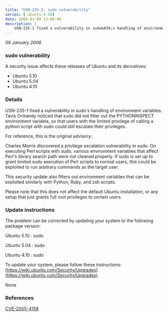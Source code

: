 ```yaml
---
title: "USN-235-2: sudo vulnerability"
series: [ ubuntu-4.10]
date: 2006-01-09 12:00:00
description: |
    USN-235-1 fixed a vulnerability in sudo&#39;s handling of environment variables. Tavis Ormandy noticed that sudo did not filter out the PYTHONINSPECT environment variable, so that users with the limited privilege of calling a python script with sudo could still escalate their privileges.
--- 
```

 
 

*09 January 2006*

### sudo vulnerability

A security issue affects these releases of Ubuntu and its derivatives:

* Ubuntu 5.10
* Ubuntu 5.04
* Ubuntu 4.10

### Details

USN-235-1 fixed a vulnerability in sudo&#39;s handling of environment variables. Tavis Ormandy noticed that sudo did not filter out the PYTHONINSPECT environment variable, so that users with the limited privilege of calling a python script with sudo could still escalate their privileges.

For reference, this is the original advisory:

 Charles Morris discovered a privilege escalation vulnerability in sudo. On executing Perl scripts with sudo, various environment variables that affect Perl&#39;s library search path were not cleaned properly. If sudo is set up to grant limited sudo execution of Perl scripts to normal users, this could be exploited to run arbitrary commands as the target user.

 This security update also filters out environment variables that can be exploited similarly with Python, Ruby, and zsh scripts.

 Please note that this does not affect the default Ubuntu installation, or any setup that just grants full root privileges to certain users.

### Update instructions

The problem can be corrected by updating your system to the following package version:

Ubuntu 5.10
 : sudo 

Ubuntu 5.04
 : sudo 

Ubuntu 4.10
 : sudo 

To update your system, please follow these instructions: [https://wiki.ubuntu.com/Security/Upgrades](https://wiki.ubuntu.com/Security/Upgrades).

None

### References

 
 [CVE-2005-4158](http://people.ubuntu.com/~ubuntu-security/cve/CVE-2005-4158)
 

